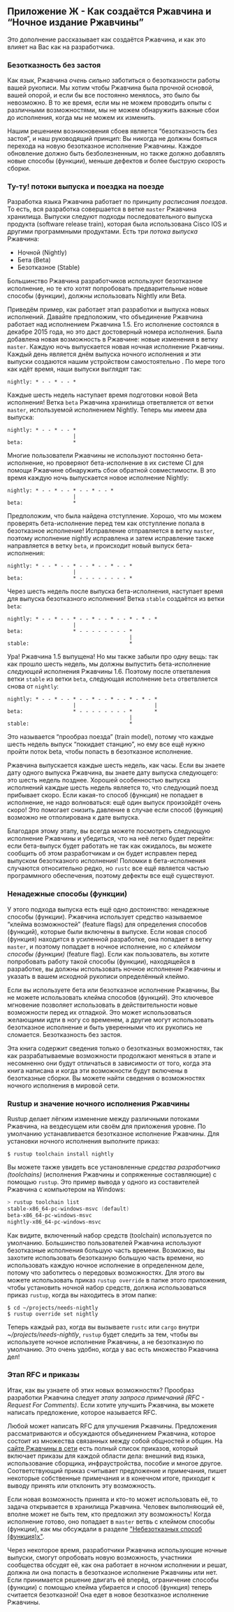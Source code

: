 ## Приложение Ж - Как создаётся Ржавчина и “Ночное издание Ржавчины”

Это дополнение рассказывает как создаётся Ржавчина, и как это влияет на Вас как на разработчика.

### Безотказность без застоя

Как язык, Ржавчина *очень сильно* заботиться о безотказности работы вашей рукописи. Мы хотим чтобы Ржавчина была прочной основой, вашей опорой, и если бы все постоянно менялось, это было бы невозможно. В то же время, если мы не можем проводить опыты с различными возможностями, мы не можем обнаружить важные сбои до исполнения, когда мы не можем их изменить.

Нашим решением возникновения сбоев является “безотказность без застоя”, и наш руководящий принцип: Вы никогда не должны бояться перехода на новую безотказное исполнение Ржавчины. Каждое обновление должно быть безболезненным, но также должно добавлять новые способы (функции), меньше дефектов и более быструю скорость сборки.

### Ту-ту! потоки выпуска и поездка на поезде

Разработка языка Ржавчина работает по принципу *расписания поездов*. То есть, вся разработка совершается в ветке `master` Ржавчина хранилища. Выпуски следуют подходы последовательного выпуска продукта (software release train), которая была использована Cisco IOS и другими программными продуктами. Есть три *потока выпуска* Ржавчина:

- Ночной (Nightly)
- Бета (Beta)
- Безотказное (Stable)

Большинство Ржавчина разработчиков используют безотказное исполнение, но те кто хотят попробовать предварительные  новые способы (функции), должны использовать Nightly или Beta.

Приведём пример, как работает этап разработки и выпуска новых исполнений. Давайте предположим, что объединение Ржавчина работает над исполнением Ржавчина 1.5. Его исполнение состоялся в декабре 2015 года, но это даст достоверный номера исполнения. Была добавлена новая возможность в Ржавчине: новые изменения в ветку `master`. Каждую ночь выпускается новая ночная исполнение Ржавчины. Каждый день является днём выпуска ночного исполнения и эти выпуски создаются нашим устройством самостоятельно . По мере того как идёт время, наши выпуски выглядят так:

```text
nightly: * - - * - - *
```

Каждые шесть недель наступает время подготовки новой Beta исполнения! Ветка `beta` Ржавчина хранилища ответвляется от ветки `master`, используемой исполнением Nightly. Теперь мы имеем два выпуска:

```text
nightly: * - - * - - *
                     |
beta:                *
```

Многие пользователи Ржавчины не используют постоянно бета-исполнение, но проверяют бета-исполнение в их системе CI для помощи Ржавчине обнаружить сбои обратной совместимости. В это время каждую ночь выпускается новое исполнение Nightly:

```text
nightly: * - - * - - * - - * - - *
                     |
beta:                *
```

Предположим, что была найдена отступление. Хорошо, что мы можем проверять бета-исполнение перед тем как отступление попала в безотказное исполнение! Исправление отправляется в ветку `master`, поэтому исполнение nightly исправлена и затем исправление также направляется в ветку `beta`, и происходит новый выпуск бета-исполнения:

```text
nightly: * - - * - - * - - * - - * - - *
                     |
beta:                * - - - - - - - - *
```

Через шесть недель после выпуска бета-исполнения, наступает время для выпуска безотказного исполнения! Ветка `stable` создаётся из ветки `beta`:

```text
nightly: * - - * - - * - - * - - * - - * - * - *
                     |
beta:                * - - - - - - - - *
                                       |
stable:                                *
```

Ура! Ржавчина 1.5 выпущена! Но мы также забыли про одну вещь: так как прошло шесть недель, мы должны выпустить бета-исполнение *следующей*  исполнения Ржавчины 1.6. Поэтому после ответвления ветки `stable` из ветки `beta`, следующая исполнение `beta` ответвляется снова от `nightly`:

```text
nightly: * - - * - - * - - * - - * - - * - * - *
                     |                         |
beta:                * - - - - - - - - *       *
                                       |
stable:                                *
```

Это называется “прообраз поезда” (train model), потому что каждые шесть недель выпуск “покидает станцию”, но ему все ещё нужно пройти поток beta, чтобы попасть в безотказное исполнение.

Ржавчина выпускается каждые шесть недель, как часы. Если вы знаете дату одного выпуска Ржавчина, вы знаете дату выпуска следующего: это шесть недель позднее. Хорошей особенностью выпуска исполнений каждые шесть недель является то, что следующий поезд прибывает скоро. Если какая-то способ (функция) не попадает в исполнение, не надо волноваться: ещё один выпуск произойдёт очень скоро! Это помогает снизить давление в случае если способ (функция) возможно не отполирована к дате выпуска.

Благодаря этому этапу, вы всегда можете посмотреть следующую исполнение Ржавчины и убедиться, что на неё легко будет перейти: если бета-выпуск будет работать не так как ожидалось, вы можете сообщить об этом разработчикам и он будет исправлен перед выпуском безотказного исполнения! Поломки в бета-исполнения случаются относительно редко, но `rustc` все ещё является частью программного обеспечения, поэтому дефекты все ещё существуют.

### Ненадежные способы (функции)

У этого подхода выпуска есть ещё одно достоинство: ненадежные способы (функции). Ржавчина использует средство называемое “клейма возможностей” (feature flags) для определения способов (функций), которые были включены в выпуске. Если новая способ (функция) находится в усиленной разработке, она попадает в ветку `master`, и поэтому попадает в ночное исполнение, но с *клеймом способы (функции)* (feature flag). Если как пользователь, вы хотите попробовать работу такой способы (функции), находящейся в разработке, вы должны использовать ночное исполнение Ржавчины и указать в вашем исходной рукописи определённый клеймо.

Если вы используете бета или безотказное исполнение Ржавчины, Вы не можете использовать клейма способов (функций). Это ключевое мгновение позволяет использовать в действительности новые возможности перед их отладкой. Это может использоваться желающими идти в ногу со временем, а другие могут использовать безотказное исполнение и быть уверенными что их рукопись не сломается. Безотказность без застоя.

Эта книга содержит сведения только о безотказных возможностях, так как разрабатываемые возможности продолжают меняться в этапе и несомненно они будут отличаться в зависимости от того, когда эта книга написана и когда эти возможности будут включены в безотказные сборки. Вы можете найти сведения о возможностях ночного исполнения в мировой сети.

### Rustup и значение ночного исполнения Ржавчины

Rustup делает лёгким изменение между различными потоками Ржавчина, на вездесущем или своём для приложения уровне. По умолчанию устанавливается безотказное исполнение Ржавчины. Для установки ночного исполнения выполните приказ:

```console
$ rustup toolchain install nightly
```

Вы можете также увидеть все установленные *средства разработчика (toolchains)* (исполнения Ржавчины и сопряженные составляющие) с помощью `rustup`. Это пример вывода у одного из составителей Ржавчина с компьютером на Windows:

```powershell
> rustup toolchain list
stable-x86_64-pc-windows-msvc (default)
beta-x86_64-pc-windows-msvc
nightly-x86_64-pc-windows-msvc
```

Как видите, включенный набор средств (toolchain) используется по умолчанию. Большинство пользователей Ржавчина используют безотказные исполнения большую часть времени. Возможно, вы захотите использовать безотказную большую часть времени, но использовать каждую ночное исполнение в определенном деле, потому что заботитесь о передовых возможностях. Для этого вы можете использовать приказ `rustup override` в папке этого приложения, чтобы установить ночной набор средств, должна использоваться приказ `rustup`, когда вы находитесь в этом папке:

```console
$ cd ~/projects/needs-nightly
$ rustup override set nightly
```

Теперь каждый раз, когда вы вызываете `rustc` или `cargo` внутри *~/projects/needs-nightly*, `rustup` будет следить за тем, чтобы вы используете ночное исполнение Ржавчины, а не безотказную по умолчанию. Это очень удобно, когда у вас есть множество Ржавчина дел!

### Этап RFC и приказы

Итак, как вы узнаете об этих новых возможностях? Прообраз разработки Ржавчина следует *этапу запроса примечаний (RFC - Request For Comments)*. Если хотите улучшить Ржавчина, вы можете написать предложение, которое называется RFC.

Любой может написать RFC для улучшения Ржавчины. Предложения рассматриваются и обсуждаются объединением Ржавчина, которое состоит из множества связанных между собой общностей и общин. На [сайте Ржавчины в сети](https://www.rust-lang.org/governance) есть полный список приказов, который включает приказы для каждой области дела: внешний вид языка, использование сборщика, инфраустройства, пособие и многое другое. Соответствующий приказ считывает предложение и примечания, пишет некоторые собственные примечания и в конечном итоге, приходит к выводу принять или отклонить эту возможность.

Если новая возможность принята и кто-то может использовать её, то задача открывается в хранилища Ржавчина. Человек выполняющий её, вполне может не быть тем, кто предложил эту возможность! Когда исполнение готово, оно попадает в `master` ветвь с клеймом способы (функции), как мы обсуждали в разделе ["Небезотказных способ (функция)х"](#unstable-features)<!--  -->.

Через некоторое время, разработчики Ржавчина использующие ночные выпуски, смогут опробовать новую возможность, участники сообщества обсудят её, как она работает в ночном исполнении и решат, должна ли она попасть в безотказное исполнение Ржавчины или нет. Если принимается решение двигать её вперёд, ограничение способы (функции) с помощью клейма убирается и способ (функция) теперь считается безотказной! Она едет в новое  безотказное исполнение Ржавчины.
